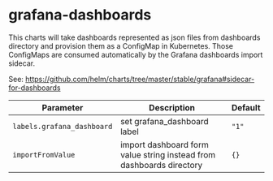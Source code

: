 # grafana-dashboards

This charts will take dashboards represented as json files from dashboards directory and provision them as a ConfigMap in Kubernetes. 
Those ConfigMaps are consumed automatically by the Grafana dashboards import sidecar.

See: <https://github.com/helm/charts/tree/master/stable/grafana#sidecar-for-dashboards>

| Parameter                  | Description                                                          | Default |
|----------------------------|----------------------------------------------------------------------|---------|
| `labels.grafana_dashboard` | set grafana_dashboard label                                          | `"1"`   |
| `importFromValue`          | import dashboard form value string instead from dashboards directory | `{}`    |
